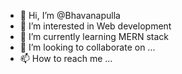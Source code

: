 - 👋 Hi, I’m @Bhavanapulla
- 👀 I’m interested in Web development
- 🌱 I’m currently learning MERN stack
- 💞️ I’m looking to collaborate on ...
- 📫 How to reach me ...

<!---
Bhavanapulla/Bhavanapulla is a ✨ special ✨ repository because its `README.md` (this file) appears on your GitHub profile.
You can click the Preview link to take a look at your changes.
--->
